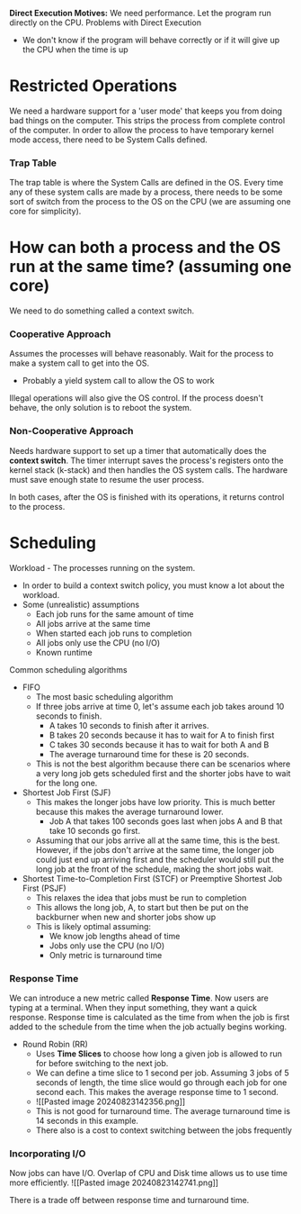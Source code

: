 **Direct Execution Motives:**
We need performance. Let the program run directly on the CPU.
Problems with Direct Execution
- We don't know if the program will behave correctly or if it will give up the CPU when the time is up

# Restricted Operations
We need a hardware support for a 'user mode' that keeps you from doing bad things on the computer. This strips the process from complete control of the computer.
In order to allow the process to have temporary kernel mode access, there need to be System Calls defined.
### Trap Table
The trap table is where the System Calls are defined in the OS. Every time any of these system calls are made by a process, there needs to be some sort of switch from the process to the OS on the CPU (we are assuming one core for simplicity).
# How can both a process and the OS run at the same time? (assuming one core)
We need to do something called a context switch.
### Cooperative Approach
Assumes the processes will behave reasonably. Wait for the process to make a system call to get into the OS.
- Probably a yield system call to allow the OS to work

Illegal operations will also give the OS control.
If the process doesn't behave, the only solution is to reboot the system.
### Non-Cooperative Approach
Needs hardware support to set up a timer that automatically does the **context switch**. The timer interrupt saves the process's registers onto the kernel stack (k-stack) and then handles the OS system calls.
The hardware must save enough state to resume the user process.

In both cases, after the OS is finished with its operations, it returns control to the process.
# Scheduling
Workload - The processes running on the system.
- In order to build a context switch policy, you must know a lot about the workload.
- Some (unrealistic) assumptions
	- Each job runs for the same amount of time
	- All jobs arrive at the same time
	- When started each job runs to completion
	- All jobs only use the CPU (no I/O)
	- Known runtime

Common scheduling algorithms
- FIFO
	- The most basic scheduling algorithm
	- If three jobs arrive at time 0, let's assume each job takes around 10 seconds to finish. 
		- A takes 10 seconds to finish after it arrives. 
		- B takes 20 seconds because it has to wait for A to finish first
		- C takes 30 seconds because it has to wait for both A and B
		- The average turnaround time for these is 20 seconds.
	- This is not the best algorithm because there can be scenarios where a very long job gets scheduled first and the shorter jobs have to wait for the long one.
- Shortest Job First (SJF)
	- This makes the longer jobs have low priority. This is much better because this makes the average turnaround lower.
		- Job A that takes 100 seconds goes last when jobs A and B that take 10 seconds go first.
	- Assuming that our jobs arrive all at the same time, this is the best. However, if the jobs don't arrive at the same time, the longer job could just end up arriving first and the scheduler would still put the long job at the front of the schedule, making the short jobs wait.
- Shortest Time-to-Completion First (STCF) or Preemptive Shortest Job First (PSJF)
	- This relaxes the idea that jobs must be run to completion
	- This allows the long job, A, to start but then be put on the backburner when new and shorter jobs show up
	- This is likely optimal assuming:
		- We know job lengths ahead of time
		- Jobs only use the CPU (no I/O)
		- Only metric is turnaround time
### Response Time
We can introduce a new metric called **Response Time**.
Now users are typing at a terminal. When they input something, they want a quick response.
Response time is calculated as the time from when the job is first added to the schedule from the time when the job actually begins working.

- Round Robin (RR)
	- Uses **Time Slices** to choose how long a given job is allowed to run for before switching to the next job. 
	- We can define a time slice to 1 second per job. Assuming 3 jobs of 5 seconds of length, the time slice would go through each job for one second each. This makes the average response time to 1 second.
	- ![[Pasted image 20240823142356.png]]
	- This is not good for turnaround time. The average turnaround time is 14 seconds in this example.
	- There also is a cost to context switching between the jobs frequently
### Incorporating I/O
Now jobs can have I/O. Overlap of CPU and Disk time allows us to use time more efficiently.
	![[Pasted image 20240823142741.png]]

There is a trade off between response time and turnaround time.